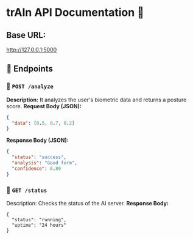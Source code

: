 # trAIn API Documentation 🚀

## Base URL:
http://127.0.0.1:5000


## 📡 **Endpoints**

### 🔹 `POST /analyze`
**Description:** It analyzes the user's biometric data and returns a posture score.
**Request Body (JSON):**
```json
{
  "data": [0.5, 0.7, 0.2]
}
```
**Response Body (JSON):**
```json
{
  "status": "success",
  "analysis": "Good form",
  "confidence": 0.89
}
```
### 🔹 `GET /status`
Description: Checks the status of the AI server.
**Response Body:**
```
{
  "status": "running",
  "uptime": "24 hours"
}
```

